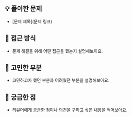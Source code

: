 ## 💡 풀이한 문제

- [문제 제목](문제 링크)

## 📌 접근 방식

- 문제 해결을 위해 어떤 접근을 했는지 설명해보아요.

## 🔑 고민한 부분

- 고민하고자 했던 부분과 어려웠던 부분을 설명해보아요.

## 🤔 궁금한 점

- 리뷰어에게 궁금한 점이나 의견을 구하고 싶은 내용을 적어보아요.
